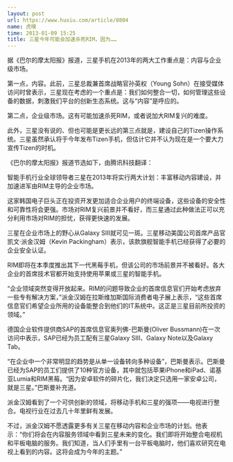 ```yaml
---
layout: post
url: https://www.huxiu.com/article/8804
name: 虎嗅
time: 2013-01-09 15:25
title: 三星今年可能会加速杀死RIM，因为……
---
```

据《巴尔的摩太阳报》报道，三星手机在2013年的两大工作重点是：内容与企业级市场。

第一点，内容。此前，三星总裁兼首席战略官孙英权（Young Sohn）在接受媒体访问时曾表示，三星现在考虑的一个重点是：我们如何整合一切，如何管理这些设备的数据，刺激我们平台的创新生态系统。这与“内容”是呼应的。

第二点，企业级市场。这有可能加速杀死RIM，或者说加大RIM复兴的难度。

此外，三星没有说的、但也可能是更长远的第三点就是，建设自己的Tizen操作系统。三星虽然承认将于今年发布Tizen手机，但估计它并不认为现在是一个要大力宣传Tizen的时机。

《巴尔的摩太阳报》报道节选如下，由腾讯科技翻译：

智能手机行业全球领导者三星在2013年将实行两大计划：丰富移动内容建设，并加速进军由RIM主导的企业市场。

这家韩国电子巨头正在投资开发更加适合企业用户的终端设备，这些设备的安全性和可靠性将会更强。市场对RIM复兴前景并不看好，而三星通过此种做法正可以充分利用市场对RIM的担忧，获得更快速的发展。

三星在企业市场上的野心从Galaxy SIII就可见一斑。三星移动美国公司首席产品官凯文·派金汉姆（Kevin Packingham）表示，该款旗舰智能手机已经获得了必要的企业安全认证。

RIM即将在本季度推出其下一代黑莓手机，但该公司的市场前景并不被看好。各大企业的首席技术官都开始支持使用苹果或三星的智能手机。

“企业领域突然变得开放起来。RIM的问题导致企业的首席信息官们开始考虑放弃一些专有解决方案，”派金汉姆在拉斯维加斯国际消费者电子展上表示，“这些首席信息官们希望企业所用的设备能整合到他们的IT系统中。这正是三星目前所投资的领域。”

德国企业软件提供商SAP的首席信息官奥列佛-巴斯曼(Oliver Bussmann)在一次访问中表示，SAP已经为员工配有三星Galaxy SIII、Galaxy Note以及Galaxy Tab。

“在企业中一个非常明显的趋势是从单一设备转向多种设备”，巴斯曼表示。巴斯曼已经为SAP的员工们提供了10种官方设备，其中就包括苹果iPhone和iPad、诺基亚Lumia和RIM黑莓。“因为安卓软件的碎片化，我们决定只选用一家安卓公司，就是三星。”巴斯曼补充道。

派金汉姆看到了一个可供创新的领域，将移动手机和三星的强项——电视进行整合。电视行业在过去几十年里鲜有发展。

不过，派金汉姆不愿透露更多有关三星在移动内容和企业市场的计划。他表示：“你们将会在内容服务领域中看到三星未来的变化。我们即将开始整合电视机和平板电脑的服务。我们知道，当人们手里有一台平板电脑时，他们喜欢研究在电视上看到的内容。这将会成为今年的主题。”

